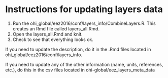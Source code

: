 # Instructions for updating layers data

1. Run the ohi_global/eez2016/conf/layers_info/CombineLayers.R.  This creates an Rmd file called layers_all.Rmd.
2. Open the layers_all.Rmd and knit.
3. Check to see that everything looks ok.

If you need to update the description, do it in the .Rmd files located in ohi_global/eez2016/conf/layers_info.

If you need to update any of the other information (name, units, references, etc.), do this in the csv files located in ohi-global/eez_layers_meta_data


